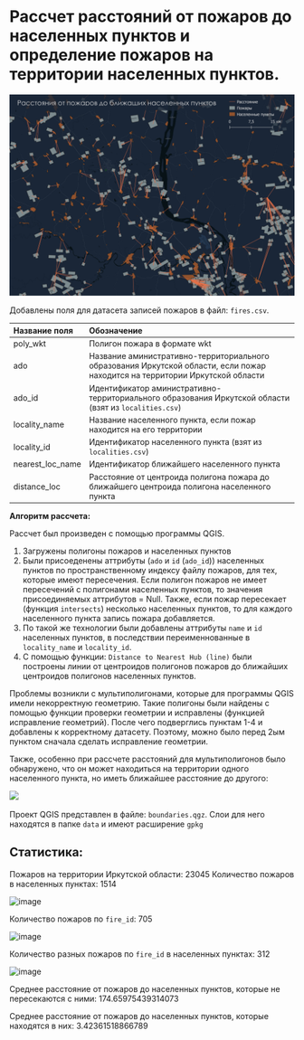 # Рассчет расстояний от пожаров до населенных пунктов и определение пожаров на территории населенных пунктов.

<img src="https://github.com/Lab42-Team/geoprocessing/blob/master/calculation of distances from fires to settlements/data/Кратчайшие расстояния от пожаров до населенных пунктов_v1.png?raw=true" width=800 class="center">

Добавлены поля для датасета записей пожаров в файл: `fires.csv`.

|Название поля|Обозначение|
|:---|:--|
|poly_wkt|Полигон пожара в формате wkt
|ado| Название аминистративно-территориального образования Иркутской области, если пожар находится на территории Иркутской области
|ado_id|Идентификатор аминистративно-территориального образования Иркутской области (взят из `localities.csv`)
|locality_name| Название населенного пункта, если пожар находится на его территории
|locality_id| Идентификатор населенного пункта (взят из `localities.csv`)
|nearest_loc_name| Идентификатор ближайшего населенного пункта
|distance_loc| Расстояние от центроида полигона пожара до ближайшего центроида полигона населенного пункта

**Алгоритм рассчета:**

Рассчет был произведен с помощью программы QGIS.
1. Загружены полигоны пожаров и населенных пунктов
2. Были присоеденены аттрибуты (`ado` и `id` (`ado_id`)) населенных пунктов по пространственному индексу файлу пожаров, для тех, которые имеют пересечения. Если полигон пожаров не имеет пересечений с полигонами населенных пунктов, то значения присоединяемых аттрибутов = Null. Также, если пожар пересекает (функция `intersects`) несколько населенных пунктов, то для каждого населенного пункта запись пожара добавляется.
3. По такой же технологии были добавлены аттрибуты `name` и `id` населенных пунктов, в последствии переименнованные в `locality_name` и `locality_id`.
4. С помощью функции: `Distance to Nearest Hub (line)` были построены линии от центроидов полигонов пожаров до ближайших центроидов полигонов населенных пунктов.

Проблемы возникли с мультиполигонами, которые для программы QGIS имели некорректную геометрию. Такие полигоны были найдены с помощью функции проверки геометрии и исправлены (функцией исправление геометрий). После чего подверглись пунктам 1-4 и добавлены к корректному датасету. Поэтому, можно было перед 2ым пунктом сначала сделать исправление геометрии.

Также, особенно при рассчете расстояний для мультиполигонов было обнаружено, что он может находиться на территории одного населенного пункта, но иметь ближайшее расстояние до другого:

<img src="https://github.com/Lab42-Team/geoanalytics/blob/master/calculation of distances from fires to settlements/data/Мультиполигон.png?raw=true" width=350 class="center">

Проект QGIS представлен в файле: `boundaries.qgz`. Слои для него находятся в папке `data` и имеют расширение `gpkg`

## Статистика:
Пожаров на территории Иркутской области: 23045
Количество пожаров в населенных пунктах: 1514

<img src="https://i.ibb.co/JB6vJZv/image.png" alt="image" border="0">

Количество пожаров по `fire_id`: 705

<img src="https://i.ibb.co/RcHHrPd/image.png" alt="image" border="0">

Количество разных пожаров по `fire_id` в населенных пунктах: 312

<img src="https://i.ibb.co/gzpP12p/image.png" alt="image" border="0">

Среднее расстояние от пожаров до населенных пунктов, которые не пересекаются с ними: 174.65975439314073 

Среднее расстояние от пожаров до населенных пунктов, которые находятся в них: 3.42361518866789
